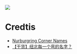 ![](https://github.com/JJYing/Nurburgring-Corners/blob/master/assets/screenshot.jpg?raw=true)

# Credtis
- [Nurburgring Corner Names](https://oversteer48.com/nurburgring-corner-names/)
- [【干货】纽北每一个弯的名字？](https://www.bilibili.com/video/BV1NntCe4ETM/)
